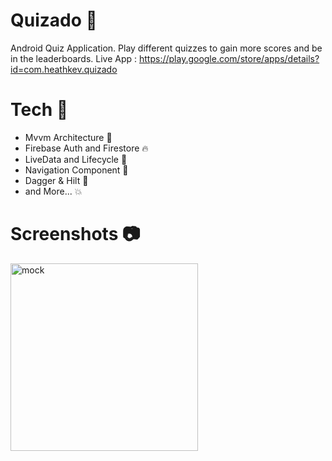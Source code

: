 # Quizado 🔨 
Android Quiz Application. Play different quizzes to gain more scores and be in the leaderboards.
Live App : https://play.google.com/store/apps/details?id=com.heathkev.quizado

 

# Tech 🚀
* Mvvm Architecture 🔧
* Firebase Auth and Firestore 🔥
* LiveData and Lifecycle 📱
* Navigation Component 🚗
* Dagger & Hilt 💉
* and More... 💥

# Screenshots 📷
<p>
  <img src="./screenshots/quizado_mock.png" alt="mock" width="300" /> 
</p>
